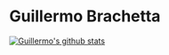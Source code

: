 # Guillermo Brachetta

[![Guillermo's github stats](https://github-readme-stats.vercel.app/api?username=gbrachetta&count_private=true&show_icons=true&theme=radical&line_height=48)](https://github.com/gbrachetta/github-readme-stats)

<!-- [![Top Langs](https://github-readme-stats.vercel.app/api/top-langs/?username=gbrachetta&theme=radical&layout=compact)](https://github.com/gbrachetta/github-readme-stats) -->
